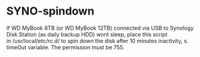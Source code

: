# SYNO-spindown

If WD MyBook 8TB (or WD MyBook 12TB) connected via USB to Synology Disk Station (as daily backup HDD) wont sleep,
place this script in /usr/local/etc/rc.d/ to spin down the disk after 10 minutes inactivity, s. timeOut variable. 
The permission must be 755.
